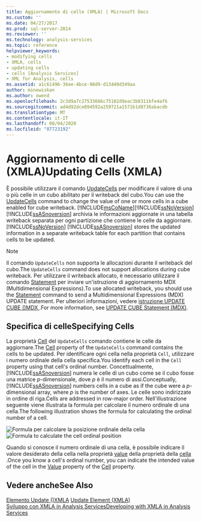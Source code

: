 ```yaml
---
title: Aggiornamento di celle (XMLA) | Microsoft Docs
ms.custom: ''
ms.date: 04/27/2017
ms.prod: sql-server-2014
ms.reviewer: ''
ms.technology: analysis-services
ms.topic: reference
helpviewer_keywords:
- modifying cells
- XMLA, cells
- updating cells
- cells [Analysis Services]
- XML for Analysis, cells
ms.assetid: a1c61496-36ee-4bce-98d9-d13440d349aa
author: minewiskan
ms.author: owend
ms.openlocfilehash: 2c3d9a7c27533666c75102d9eac3b8311bfe4af6
ms.sourcegitcommit: ad4d92dce894592a259721a1571b1d8736abacdb
ms.translationtype: MT
ms.contentlocale: it-IT
ms.lasthandoff: 08/04/2020
ms.locfileid: "87723192"
---
```

# <a name="updating-cells-xmla"></a><span data-ttu-id="f6dee-102">Aggiornamento di celle (XMLA)</span><span class="sxs-lookup"><span data-stu-id="f6dee-102">Updating Cells (XMLA)</span></span>
  <span data-ttu-id="f6dee-103">È possibile utilizzare il comando [UpdateCells](https://docs.microsoft.com/bi-reference/xmla/xml-elements-commands/updatecells-element-xmla) per modificare il valore di una o più celle in un cubo abilitato per il writeback del cubo.</span><span class="sxs-lookup"><span data-stu-id="f6dee-103">You can use the [UpdateCells](https://docs.microsoft.com/bi-reference/xmla/xml-elements-commands/updatecells-element-xmla) command to change the value of one or more cells in a cube enabled for cube writeback.</span></span> [!INCLUDE[msCoName](../../includes/msconame-md.md)]<span data-ttu-id="f6dee-104">[!INCLUDE[ssNoVersion](../../includes/ssnoversion-md.md)] [!INCLUDE[ssASnoversion](../../includes/ssasnoversion-md.md)] archivia le informazioni aggiornate in una tabella writeback separata per ogni partizione che contiene le celle da aggiornare.</span><span class="sxs-lookup"><span data-stu-id="f6dee-104">[!INCLUDE[ssNoVersion](../../includes/ssnoversion-md.md)] [!INCLUDE[ssASnoversion](../../includes/ssasnoversion-md.md)] stores the updated information in a separate writeback table for each partition that contains cells to be updated.</span></span>  
  
> [!NOTE]  
>  <span data-ttu-id="f6dee-105">Il comando `UpdateCells` non supporta le allocazioni durante il writeback del cubo.</span><span class="sxs-lookup"><span data-stu-id="f6dee-105">The `UpdateCells` command does not support allocations during cube writeback.</span></span> <span data-ttu-id="f6dee-106">Per utilizzare il writeback allocato, è necessario utilizzare il comando [Statement](https://docs.microsoft.com/bi-reference/xmla/xml-elements-commands/statement-element-xmla) per inviare un'istruzione di aggiornamento MDX (Multidimensional Expressions).</span><span class="sxs-lookup"><span data-stu-id="f6dee-106">To use allocated writeback, you should use the [Statement](https://docs.microsoft.com/bi-reference/xmla/xml-elements-commands/statement-element-xmla) command to send a Multidimensional Expressions (MDX) UPDATE statement.</span></span> <span data-ttu-id="f6dee-107">Per ulteriori informazioni, vedere [istruzione UPDATE CUBE &#40;&#41;MDX ](/sql/mdx/mdx-data-manipulation-update-cube).</span><span class="sxs-lookup"><span data-stu-id="f6dee-107">For more information, see [UPDATE CUBE Statement &#40;MDX&#41;](/sql/mdx/mdx-data-manipulation-update-cube).</span></span>  
  
## <a name="specifying-cells"></a><span data-ttu-id="f6dee-108">Specifica di celle</span><span class="sxs-lookup"><span data-stu-id="f6dee-108">Specifying Cells</span></span>  
 <span data-ttu-id="f6dee-109">La proprietà [Cell](https://docs.microsoft.com/bi-reference/xmla/xml-elements-properties/cell-element-xmla) del `UpdateCells` comando contiene le celle da aggiornare.</span><span class="sxs-lookup"><span data-stu-id="f6dee-109">The [Cell](https://docs.microsoft.com/bi-reference/xmla/xml-elements-properties/cell-element-xmla) property of the `UpdateCells` command contains the cells to be updated.</span></span> <span data-ttu-id="f6dee-110">Per identificare ogni cella nella proprietà `Cell`, utilizzare i numero ordinale della cella specifica.</span><span class="sxs-lookup"><span data-stu-id="f6dee-110">You identify each cell in the `Cell` property using that cell's ordinal number.</span></span> <span data-ttu-id="f6dee-111">Concettualmente, [!INCLUDE[ssASnoversion](../../includes/ssasnoversion-md.md)] numera le celle di un cubo come se il cubo fosse una matrice *p*-dimensionale, dove *p* è il numero di assi.</span><span class="sxs-lookup"><span data-stu-id="f6dee-111">Conceptually, [!INCLUDE[ssASnoversion](../../includes/ssasnoversion-md.md)] numbers cells in a cube as if the cube were a *p*-dimensional array, where *p* is the number of axes.</span></span> <span data-ttu-id="f6dee-112">Le celle sono indirizzate in ordine di riga.</span><span class="sxs-lookup"><span data-stu-id="f6dee-112">Cells are addressed in row-major order.</span></span> <span data-ttu-id="f6dee-113">Nell'illustrazione seguente viene illustrata la formula per calcolare il numero ordinale di una cella.</span><span class="sxs-lookup"><span data-stu-id="f6dee-113">The following illustration shows the formula for calculating the ordinal number of a cell.</span></span>  
  
 <span data-ttu-id="f6dee-114">![Formula per calcolare la posizione ordinale della cella](../../analysis-services/dev-guide/media/cellordinalformula.gif "Formula per calcolare la posizione ordinale della cella")</span><span class="sxs-lookup"><span data-stu-id="f6dee-114">![Formula to calculate the cell ordinal position](../../analysis-services/dev-guide/media/cellordinalformula.gif "Formula to calculate the cell ordinal position")</span></span>  
  
 <span data-ttu-id="f6dee-115">Quando si conosce il numero ordinale di una cella, è possibile indicare il valore desiderato della cella nella proprietà [value](https://docs.microsoft.com/bi-reference/xmla/xml-elements-properties/value-element-xmla) della proprietà della [cella](https://docs.microsoft.com/bi-reference/xmla/xml-elements-properties/cell-element-xmla) .</span><span class="sxs-lookup"><span data-stu-id="f6dee-115">Once you know a cell's ordinal number, you can indicate the intended value of the cell in the [Value](https://docs.microsoft.com/bi-reference/xmla/xml-elements-properties/value-element-xmla) property of the [Cell](https://docs.microsoft.com/bi-reference/xmla/xml-elements-properties/cell-element-xmla) property.</span></span>  
  
## <a name="see-also"></a><span data-ttu-id="f6dee-116">Vedere anche</span><span class="sxs-lookup"><span data-stu-id="f6dee-116">See Also</span></span>  
 <span data-ttu-id="f6dee-117">[Elemento Update &#40;&#41;XMLA](https://docs.microsoft.com/bi-reference/xmla/xml-elements-commands/update-element-xmla) </span><span class="sxs-lookup"><span data-stu-id="f6dee-117">[Update Element &#40;XMLA&#41;](https://docs.microsoft.com/bi-reference/xmla/xml-elements-commands/update-element-xmla) </span></span>  
 [<span data-ttu-id="f6dee-118">Sviluppo con XMLA in Analysis Services</span><span class="sxs-lookup"><span data-stu-id="f6dee-118">Developing with XMLA in Analysis Services</span></span>](../multidimensional-models-scripting-language-assl-xmla/developing-with-xmla-in-analysis-services.md)  
  
  
